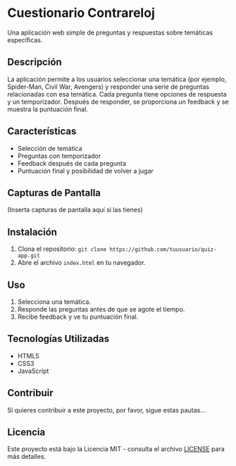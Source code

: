# Cuestionario Contrareloj

Una aplicación web simple de preguntas y respuestas sobre temáticas específicas.

## Descripción

La aplicación permite a los usuarios seleccionar una temática (por ejemplo, Spider-Man, Civil War, Avengers) y responder una serie de preguntas relacionadas con esa temática. Cada pregunta tiene opciones de respuesta y un temporizador. Después de responder, se proporciona un feedback y se muestra la puntuación final.

## Características

- Selección de temática
- Preguntas con temporizador
- Feedback después de cada pregunta
- Puntuación final y posibilidad de volver a jugar

## Capturas de Pantalla

(Inserta capturas de pantalla aquí si las tienes)

## Instalación

1. Clona el repositorio: `git clone https://github.com/tuusuario/quiz-app.git`
2. Abre el archivo `index.html` en tu navegador.

## Uso

1. Selecciona una temática.
2. Responde las preguntas antes de que se agote el tiempo.
3. Recibe feedback y ve tu puntuación final.

## Tecnologías Utilizadas

- HTML5
- CSS3
- JavaScript

## Contribuir

Si quieres contribuir a este proyecto, por favor, sigue estas pautas...

## Licencia

Este proyecto está bajo la Licencia MIT - consulta el archivo [LICENSE](LICENSE) para más detalles.
